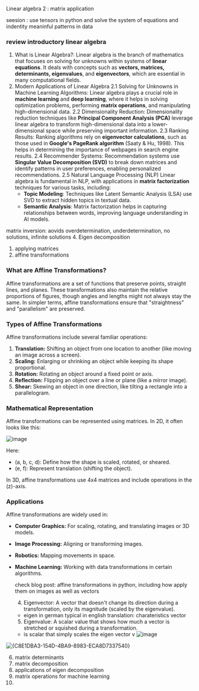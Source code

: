 Linear algebra 2 : matrix application

seesion : use tensors  in python and solve the system of equations and indentity meaninful patterns in data 

### review introductory linear algebra
  1. What is Linear Algebra?: Linear algebra is the branch of mathematics that focuses on solving for unknowns within systems of **linear equations**. It deals with concepts such as **vectors, matrices, determinants,      eigenvalues**, and **eigenvectors**, which are essential in many computational fields.
  2. Modern Applications of Linear Algebra
     2.1 Solving for Unknowns in Machine Learning Algorithms: Linear algebra plays a crucial role in **machine learning** and **deep learning**, where it helps in solving optimization problems, performing **matrix operations**, and manipulating high-dimensional data.
     2.2 Dimensionality Reduction: Dimensionality reduction techniques like **Principal Component Analysis (PCA)** leverage linear algebra to transform high-dimensional data into a lower-dimensional space while preserving important information.
     2.3 Ranking Results: Ranking algorithms rely on **eigenvector calculations**, such as those used in **Google's PageRank algorithm** (Saaty & Hu, 1998). This helps in determining the importance of webpages in search engine results.
     2.4 Recommender Systems: Recommendation systems use **Singular Value Decomposition (SVD)** to break down matrices and identify patterns in user preferences, enabling personalized recommendations.
     2.5 Natural Language Processing (NLP)
Linear algebra is fundamental in NLP, with applications in **matrix factorization** techniques for various tasks, including:
        - **Topic Modeling**: Techniques like Latent Semantic Analysis (LSA) use SVD to extract hidden topics in textual data.
        - **Semantic Analysis**: Matrix factorization helps in capturing relationships between words, improving language understanding in AI models.

  matrix inversion: aovids overdetermination, underdetermination, no solutions, infinite solutions
4. Eigen decomposition
  1. applying matrices
  2. affine transformations
### What are Affine Transformations?
Affine transformations are a set of functions that preserve points, straight lines, and planes. These transformations also maintain the relative proportions of figures, though angles and lengths might not always stay the same. In simpler terms, affine transformations ensure that "straightness" and "parallelism" are preserved.

### Types of Affine Transformations
Affine transformations include several familiar operations:
1. **Translation:** Shifting an object from one location to another (like moving an image across a screen).
2. **Scaling:** Enlarging or shrinking an object while keeping its shape proportional.
3. **Rotation:** Rotating an object around a fixed point or axis.
4. **Reflection:** Flipping an object over a line or plane (like a mirror image).
5. **Shear:** Skewing an object in one direction, like tilting a rectangle into a parallelogram.

### Mathematical Representation
Affine transformations can be represented using matrices. In 2D, it often looks like this:

![image](https://github.com/user-attachments/assets/7397e3eb-00b5-4206-bb8e-ab94d9876219)


Here:
- (a, b, c, d): Define how the shape is scaled, rotated, or sheared.
- (e, f): Represent translation (shifting the object).

In 3D, affine transformations use 4x4 matrices and include operations in the \(z\)-axis.

### Applications
Affine transformations are widely used in:
- **Computer Graphics:** For scaling, rotating, and translating images or 3D models.
- **Image Processing:** Aligning or transforming images.
- **Robotics:** Mapping movements in space.
- **Machine Learning:** Working with data transformations in certain algorithms.

    check blog post: affine transformations in python, including how apply them on images as well as vectors

  4. Eigenvector: A vector that doesn't change its direction during a transformation, only its magnitude (scaled by the eigenvalue).
  - eigen in german typical in english translation: charateristics vector
  5. Eigenvalue: A scalar value that shows how much a vector is stretched or squished during a transformation.
  - is scalar that simply scales the eigen vector v 
![image](https://github.com/user-attachments/assets/8b35dd4c-0fda-46eb-a9a2-24d6d58d264c)

![{C8E1DBA3-154D-4BA9-8983-ECA8D7337540}](https://github.com/user-attachments/assets/4dc954d5-99a4-4978-a347-55aa11fb4da7)


  6. matrix determinants
  7. matrix decomposition
  8. applications of eigen decomposition
9. matrix operations for machine learning
10. 


